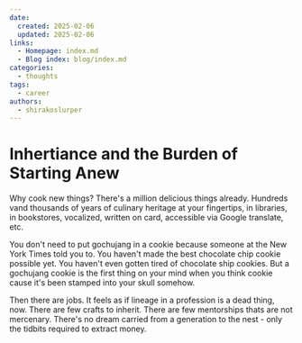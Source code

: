 ```yaml
---
date:
  created: 2025-02-06
  updated: 2025-02-06
links:
  - Homepage: index.md
  - Blog index: blog/index.md
categories:
  - thoughts
tags:
  - career
authors:
  - shirakoslurper
---
```


# Inhertiance and the Burden of Starting Anew

Why cook new things?
There's a million delicious things already.
Hundreds vand thousands of years of culinary heritage at your fingertips, in libraries, in bookstores, vocalized, written on card, accessible via Google translate, etc.

You don't need to put gochujang in a cookie because someone at the New York Times told you to.
You haven't made the best chocolate chip cookie possible yet.
You haven't even gotten tired of chocolate ship cookies.
But a gochujang cookie is the first thing on your mind when you think cookie cause it's been stamped into your skull somehow.

Then there are jobs. It feels as if lineage in a profession is a dead thing, now. There are few crafts to inherit. There are few mentorships thats are not mercenary. There's no dream carried from a generation to the nest - only the tidbits required to extract money. 



